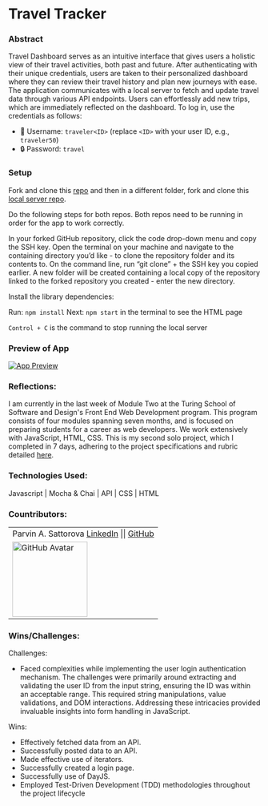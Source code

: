 # Travel Tracker

### Abstract
Travel Dashboard serves as an intuitive interface that gives users a holistic view of their travel activities, both past and future. After authenticating with their unique credentials, users are taken to their personalized dashboard where they can review their travel history and plan new journeys with ease. The application communicates with a local server to fetch and update travel data through various API endpoints. Users can effortlessly add new trips, which are immediately reflected on the dashboard. To log in, use the credentials as follows:

- 👤 Username: `traveler<ID>` (replace `<ID>` with your user ID, e.g., `traveler50`)
- 🔒 Password: `travel`

### Setup
Fork and clone this [repo](https://github.com/Sulton88Mehron90/travel-tracker) and then in a different folder, fork and clone this [local server repo](https://github.com/turingschool-examples/travel-tracker-api).

Do the following steps for both repos. Both repos need to be running in order for the app to work correctly.

In your forked GitHub repository, click the code drop-down menu and copy the SSH key. 
Open the terminal on your machine and navigate to the containing directory you’d like - to clone the repository folder and its contents to. On the command line, run “git clone” + the SSH key you copied earlier. A new folder will be created containing a local copy of the repository linked to the forked repository you created - enter the new directory.

Install the library dependencies:

Run: ```npm install```
Next: ```npm start``` in the terminal to see the HTML page

```Control + C``` is the command to stop running the local server

### Preview of App
[![App Preview](./src/images/parvingoinghome.jpg)](https://youtu.be/kXw2OpQBgp4)
<!-- ---
[![App Preview](https://github.com/Sulton88Mehron90/travel-tracker/blob/main/src/images/traveltracker.gif) 

### Deployment 🛫
[Travel Tracker on Vercel](https://travel-tracker-jr3eg5hd6-sulton88mehron90.vercel.app/)
-->
### Reflections: 
I am currently in the last week of Module Two at the Turing School of Software and Design's Front End Web Development program. This program consists of four modules spanning seven months, and is focused on preparing students for a career as web developers. We work extensively with JavaScript, HTML, CSS. This is my second solo project, which I completed in 7 days, adhering to the project specifications and rubric detailed [here](https://frontend.turing.edu/projects/travel-tracker.html). 

### Technologies Used:
Javascript | Mocha & Chai | API | CSS | HTML

### Countributors:
<table>
    <tr>
        <td> Parvin A. Sattorova 
            <a href="https://www.linkedin.com/in/parvin-sattorova-edwards-357526b3/">LinkedIn</a> || 
            <a href="https://github.com/Sulton88Mehron90">GitHub</a> 
        </td>
    </tr>
    <tr>
        <td><img src="https://avatars.githubusercontent.com/u/119267809?v=4" alt="GitHub Avatar" width="150"></td>
    </tr>
</table>


### Wins/Challenges:
Challenges: 
- Faced complexities while implementing the user login authentication mechanism. The challenges were primarily around extracting and validating the user ID from the input string, ensuring the ID was within an acceptable range. This required string manipulations, value validations, and DOM interactions. Addressing these intricacies provided invaluable insights into form handling in JavaScript.

Wins: 
 - Effectively fetched data from an API.
 - Successfully posted data to an API.
 - Made effective use of iterators.
 - Successfully created a login page.
 - Successfully use of DayJS.
 - Employed Test-Driven Development (TDD) methodologies throughout the project lifecycle
